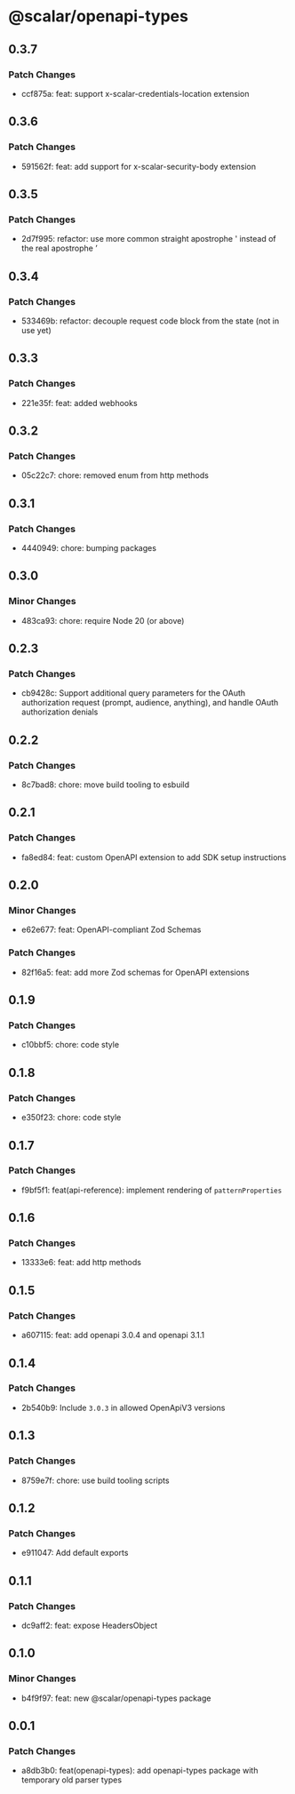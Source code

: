 # @scalar/openapi-types

## 0.3.7

### Patch Changes

- ccf875a: feat: support x-scalar-credentials-location extension

## 0.3.6

### Patch Changes

- 591562f: feat: add support for x-scalar-security-body extension

## 0.3.5

### Patch Changes

- 2d7f995: refactor: use more common straight apostrophe ' instead of the real apostrophe ’

## 0.3.4

### Patch Changes

- 533469b: refactor: decouple request code block from the state (not in use yet)

## 0.3.3

### Patch Changes

- 221e35f: feat: added webhooks

## 0.3.2

### Patch Changes

- 05c22c7: chore: removed enum from http methods

## 0.3.1

### Patch Changes

- 4440949: chore: bumping packages

## 0.3.0

### Minor Changes

- 483ca93: chore: require Node 20 (or above)

## 0.2.3

### Patch Changes

- cb9428c: Support additional query parameters for the OAuth authorization request (prompt, audience, anything), and handle OAuth authorization denials

## 0.2.2

### Patch Changes

- 8c7bad8: chore: move build tooling to esbuild

## 0.2.1

### Patch Changes

- fa8ed84: feat: custom OpenAPI extension to add SDK setup instructions

## 0.2.0

### Minor Changes

- e62e677: feat: OpenAPI-compliant Zod Schemas

### Patch Changes

- 82f16a5: feat: add more Zod schemas for OpenAPI extensions

## 0.1.9

### Patch Changes

- c10bbf5: chore: code style

## 0.1.8

### Patch Changes

- e350f23: chore: code style

## 0.1.7

### Patch Changes

- f9bf5f1: feat(api-reference): implement rendering of `patternProperties`

## 0.1.6

### Patch Changes

- 13333e6: feat: add http methods

## 0.1.5

### Patch Changes

- a607115: feat: add openapi 3.0.4 and openapi 3.1.1

## 0.1.4

### Patch Changes

- 2b540b9: Include `3.0.3` in allowed OpenApiV3 versions

## 0.1.3

### Patch Changes

- 8759e7f: chore: use build tooling scripts

## 0.1.2

### Patch Changes

- e911047: Add default exports

## 0.1.1

### Patch Changes

- dc9aff2: feat: expose HeadersObject

## 0.1.0

### Minor Changes

- b4f9f97: feat: new @scalar/openapi-types package

## 0.0.1

### Patch Changes

- a8db3b0: feat(openapi-types): add openapi-types package with temporary old parser types

